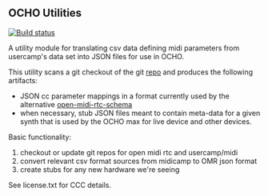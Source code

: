 ## OCHO Utilities

[![Build status](https://ci.appveyor.com/api/projects/status/063v38jv6lwoxq5e?svg=true)](https://ci.appveyor.com/project/therealjeffg/ocho-utils)

A utility module for translating csv data defining midi parameters from usercamp's data set
into JSON files for use in OCHO.

This utility scans a git checkout of the git
[repo](https://github.com/usercamp/midi) and produces the following artifacts:
* JSON cc parameter mappings in a format currently used by the alternative
[open-midi-rtc-schema](https://github.com/eokuwwy/open-midi-rtc-schema)
* when necessary, stub JSON files meant to contain meta-data for a given synth that is
used by the OCHO max for live device and other devices.

Basic functionality:

1. checkout or update git repos for open midi rtc and usercamp/midi
2. convert relevant csv format sources from midicamp to OMR json format
3. create stubs for any new hardware we're seeing

See license.txt for CCC details.
